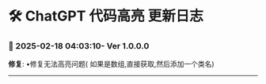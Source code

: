 # **🛠️ ChatGPT 代码高亮 更新日志**

### **📅 2025-02-18 04:03:10- Ver 1.0.0.0**

**修复**: •修复无法高亮问题( 如果是数组,直接获取,然后添加一个类名)

---
